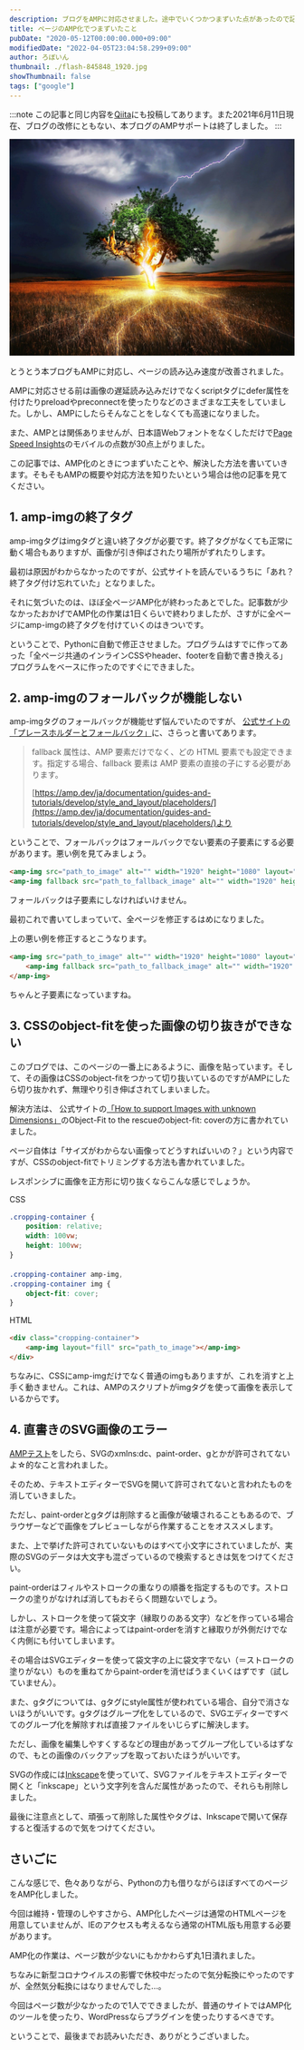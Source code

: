 ```yaml
---
description: ブログをAMPに対応させました。途中でいくつかつまずいた点があったので記事にします。
title: ページのAMP化でつまずいたこと
pubDate: "2020-05-12T00:00:00.000+09:00"
modifiedDate: "2022-04-05T23:04:58.299+09:00"
author: ろぼいん
thumbnail: ./flash-845848_1920.jpg
showThumbnail: false
tags: ["google"]
---
```


:::note
この記事と同じ内容を[Qiita](https://qiita.com/Robot-Inventor/items/9dfd2f4d0a674e43150f)にも投稿してあります。また2021年6月11日現在、ブログの改修にともない、本ブログのAMPサポートは終了しました。
:::

![木に雷が落ちている画像](./flash-845848_1920.jpg)

とうとう本ブログもAMPに対応し、ページの読み込み速度が改善されました。

AMPに対応させる前は画像の遅延読み込みだけでなくscriptタグにdefer属性を付けたりpreloadやpreconnectを使ったりなどのさまざまな工夫をしていました。しかし、AMPにしたらそんなことをしなくても高速になりました。

また、AMPとは関係ありませんが、日本語Webフォントをなくしただけで[Page Speed Insights](https://developers.google.com/speed/pagespeed/insights/?hl=JA)のモバイルの点数が30点上がりました。

この記事では、AMP化のときにつまずいたことや、解決した方法を書いていきます。そもそもAMPの概要や対応方法を知りたいという場合は他の記事を見てください。

## 1. amp-imgの終了タグ

amp-imgタグはimgタグと違い終了タグが必要です。終了タグがなくても正常に動く場合もありますが、画像が引き伸ばされたり場所がずれたりします。

最初は原因がわからなかったのですが、公式サイトを読んでいるうちに「あれ？終了タグ付け忘れていた」となりました。

それに気づいたのは、ほぼ全ページAMP化が終わったあとでした。記事数が少なかったおかげでAMP化の作業は1日くらいで終わりましたが、さすがに全ページにamp-imgの終了タグを付けていくのはきついです。

ということで、Pythonに自動で修正させました。プログラムはすでに作ってあった「全ページ共通のインラインCSSやheader、footerを自動で書き換える」プログラムをベースに作ったのですぐにできました。

## 2. amp-imgのフォールバックが機能しない

amp-imgタグのフォールバックが機能せず悩んでいたのですが、 [公式サイトの「プレースホルダーとフォールバック」](https://amp.dev/ja/documentation/guides-and-tutorials/develop/style_and_layout/placeholders/#%E3%83%95%E3%82%A9%E3%83%BC%E3%83%AB%E3%83%90%E3%83%83%E3%82%AF)に、さらっと書いてあります。

> fallback 属性は、AMP 要素だけでなく、どの HTML 要素でも設定できます。指定する場合、fallback 要素は AMP 要素の直接の子にする必要があります。
>
> [https://amp.dev/ja/documentation/guides-and-tutorials/develop/style_and_layout/placeholders/](https://amp.dev/ja/documentation/guides-and-tutorials/develop/style_and_layout/placeholders/)より

ということで、フォールバックはフォールバックでない要素の子要素にする必要があります。悪い例を見てみましょう。

```html
<amp-img src="path_to_image" alt="" width="1920" height="1080" layout="responsive"></amp-img>
<amp-img fallback src="path_to_fallback_image" alt="" width="1920" height="1080" layout="responsive"></amp-img>
```

フォールバックは子要素にしなければいけません。

最初これで書いてしまっていて、全ページを修正するはめになりました。

上の悪い例を修正するとこうなります。

```html
<amp-img src="path_to_image" alt="" width="1920" height="1080" layout="responsive">
    <amp-img fallback src="path_to_fallback_image" alt="" width="1920" height="1080" layout="responsive"></amp-img>
</amp-img>
```

ちゃんと子要素になっていますね。

## 3. CSSのobject-fitを使った画像の切り抜きができない

このブログでは、このページの一番上にあるように、画像を貼っています。そして、その画像はCSSのobject-fitをつかって切り抜いているのですがAMPにしたら切り抜かれず、無理やり引き伸ばされてしまいました。

解決方法は、 公式サイトの[「How to support Images with unknown Dimensions」](https://amp.dev/documentation/examples/style-layout/how_to_support_images_with_unknown_dimensions/#object-fit-to-the-rescue)のObject-Fit to the rescueのobject-fit: coverの方に書かれていました。

ページ自体は「サイズがわからない画像ってどうすればいいの？」という内容ですが、CSSのobject-fitでトリミングする方法も書かれていました。

レスポンシブに画像を正方形に切り抜くならこんな感じでしょうか。

CSS

```css
.cropping-container {
    position: relative;
    width: 100vw;
    height: 100vw;
}

.cropping-container amp-img,
.cropping-container img {
    object-fit: cover;
}
```

HTML

```html
<div class="cropping-container">
    <amp-img layout="fill" src="path_to_image"></amp-img>
</div>
```

ちなみに、CSSにamp-imgだけでなく普通のimgもありますが、これを消すと上手く動きません。これは、AMPのスクリプトがimgタグを使って画像を表示しているからです。

## 4. 直書きのSVG画像のエラー

[AMPテスト](https://search.google.com/test/amp?hl=JA)をしたら、SVGのxmlns:dc、paint-order、gとかが許可されてないよ☆的なこと言われました。

そのため、テキストエディターでSVGを開いて許可されてないと言われたものを消していきました。

ただし、paint-orderとgタグは削除すると画像が破壊されることもあるので、ブラウザーなどで画像をプレビューしながら作業することをオススメします。

また、上で挙げた許可されていないものはすべて小文字にされていましたが、実際のSVGのデータは大文字も混ざっているので検索するときは気をつけてください。

paint-orderはフィルやストロークの重なりの順番を指定するものです。ストロークの塗りがなければ消してもおそらく問題ないでしょう。

しかし、ストロークを使って袋文字（縁取りのある文字）などを作っている場合は注意が必要です。場合によってはpaint-orderを消すと縁取りが外側だけでなく内側にも付いてしまいます。

その場合はSVGエディターを使って袋文字の上に袋文字でない（＝ストロークの塗りがない）ものを重ねてからpaint-orderを消せばうまくいくはずです（試していません）。

また、gタグについては、gタグにstyle属性が使われている場合、自分で消さないほうがいいです。gタグはグループ化をしているので、SVGエディターですべてのグループ化を解除すれば直接ファイルをいじらずに解決します。

ただし、画像を編集しやすくするなどの理由があってグループ化しているはずなので、もとの画像のバックアップを取っておいたほうがいいです。

SVGの作成には[Inkscape](https://inkscape.org/)を使っていて、SVGファイルをテキストエディターで開くと「inkscape」という文字列を含んだ属性があったので、それらも削除しました。

最後に注意点として、頑張って削除した属性やタグは、Inkscapeで開いて保存すると復活するので気をつけてください。

## さいごに

こんな感じで、色々ありながら、Pythonの力も借りながらほぼすべてのページをAMP化しました。

今回は維持・管理のしやすさから、AMP化したページは通常のHTMLページを用意していませんが、IEのアクセスも考えるなら通常のHTML版も用意する必要があります。

AMP化の作業は、ページ数が少ないにもかかわらず丸1日潰れました。

ちなみに新型コロナウイルスの影響で休校中だったので気分転換にやったのですが、全然気分転換にはなりませんでした...。

今回はページ数が少なかったので1人でできましたが、普通のサイトではAMP化のツールを使ったり、WordPressならプラグインを使ったりするべきです。

ということで、最後までお読みいただき、ありがとうございました。
